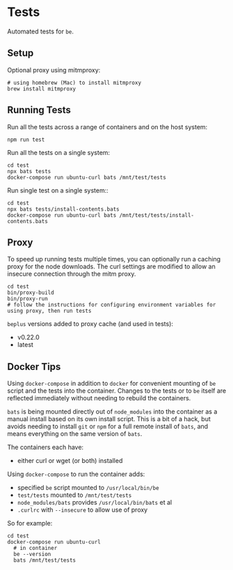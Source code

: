 # Tests

Automated tests for `be`.

## Setup

Optional proxy using mitmproxy:

    # using homebrew (Mac) to install mitmproxy
    brew install mitmproxy


## Running Tests

Run all the tests across a range of containers and on the host system:

    npm run test

Run all the tests on a single system:

    cd test
    npx bats tests
    docker-compose run ubuntu-curl bats /mnt/test/tests

Run single test on a single system::

    cd test
    npx bats tests/install-contents.bats
    docker-compose run ubuntu-curl bats /mnt/test/tests/install-contents.bats

## Proxy

To speed up running tests multiple times, you can optionally run a caching proxy for the node downloads. The curl settings are modified
to allow an insecure connection through the mitm proxy.

    cd test
    bin/proxy-build
    bin/proxy-run
    # follow the instructions for configuring environment variables for using proxy, then run tests

`beplus` versions added to proxy cache (and used in tests):

* v0.22.0
* latest

## Docker Tips

Using `docker-compose` in addition to `docker` for convenient mounting of `be` script and the tests into the container. Changes to the tests or to `be` itself are reflected immediately without needing to rebuild the containers.

`bats` is being mounted directly out of `node_modules` into the container as a manual install based on its own install script. This is a bit of a hack, but avoids needing to install `git` or `npm` for a full remote install of `bats`, and means everything on the same version of `bats`.

The containers each have:

* either curl or wget (or both) installed

Using `docker-compose` to run the container adds:

* specified `be` script mounted to `/usr/local/bin/be`
* `test/tests` mounted to `/mnt/test/tests`
* `node_modules/bats` provides `/usr/local/bin/bats` et al
* `.curlrc` with `--insecure` to allow use of proxy

So for example:

    cd test
    docker-compose run ubuntu-curl
      # in container
      be --version
      bats /mnt/test/tests

